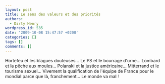 ```yaml
---
layout: post
title: Le sens des valeurs et des priorités
authors:
  - Dirty Henry
wordpress_id: 535
date: '2009-10-08 15:47:57 +0200'
categories: []
tags: []
comments: []
---
```

Hortefeu et les blagues douteuses... Le PS et le bourrage d'urne... Lombard et la pêche aux moules... Polanski et la justice américaine... Mitterrand et le tourisme sexuel... Vivement la qualification de l'équipe de France pour le mondial parce que là, franchement... Le monde va mal !
